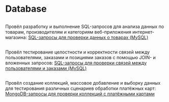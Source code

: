 # Database

##
Провёл разработку и выполнение SQL-запросов для анализа данных по товарам, производителям и категориям веб-приложения интернет-магазина:
[SQL-запросы для проверки данных о товарах (MySQL)](https://docs.google.com/spreadsheets/d/1I8r9XEXMa_bhXbo5HhOrhmZxwKbPs0tMqHD8PMYd1TE/edit?gid=0#gid=0)

##
Провёл тестирование целостности и корректности связей между пользователями, заказами и позициями заказов с помощью JOIN- и вложенных запросов:
[SQL-запросы для проверки связей между пользователями и заказами (MySQL)](https://docs.google.com/spreadsheets/d/1hek2bZ9XhujDth41p5cLSWNYyVbxf0gkbfngpAy6Oik/edit?gid=0#gid=0)

##
Провёл создание коллекций, массовое добавление и выборку данных для тестирования различных сценариев обработки платёжных карт:
[MongoDB-запросы для проверки коллекций с платёжными картами](https://docs.google.com/spreadsheets/d/1T8tIlSZpGcCNQRbz8ZX5FCWT6ppLPPyNq7jJfugdmPg/edit?gid=0#gid=0)
